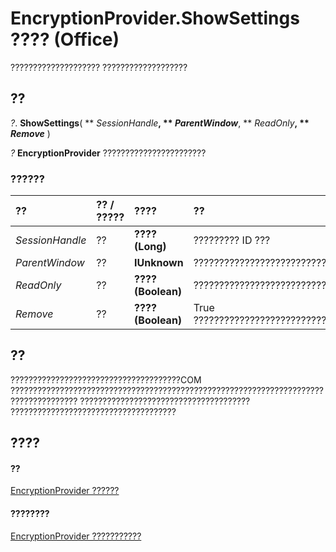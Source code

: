 
# EncryptionProvider.ShowSettings ???? (Office)

???????????????????? ???????????????????


## ??

 _?_. **ShowSettings**( ** _SessionHandle_**, ** _ParentWindow_**, ** _ReadOnly_**, ** _Remove_** )

 _?_ **EncryptionProvider** ???????????????????????


### ??????



|**??**|**?? / ?????**|**????**|**??**|
|:-----|:-----|:-----|:-----|
| _SessionHandle_|??|**???? (Long)**|????????? ID ???|
| _ParentWindow_|??|**IUnknown**|????????????????????????????????|
| _ReadOnly_|??|**???? (Boolean)**|?????????????????????????????????|
| _Remove_|??|**???? (Boolean)**|True ???????????????????????????????|

## ??

??????????????????????????????????????COM ????????????????????????????????????????????????????????????????????????????????????? ?????????????????????????????????????? ?????????????????????????????????????


## ????


#### ??


[EncryptionProvider ??????](9f5cc550-6bcb-2748-14a7-696cf8ef021b.md)
#### ????????


[EncryptionProvider ???????????](http://msdn.microsoft.com/library/48bed5b8-b284-4b52-4143-153ae1c751a4%28Office.15%29.aspx)